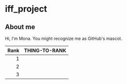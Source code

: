 # iff_project
## About me

Hi, I'm Mona. You might recognize me as GitHub's mascot.


| Rank | THING-TO-RANK |
|-----:|---------------|
|     1|               |
|     2|               |
|     3|               |
